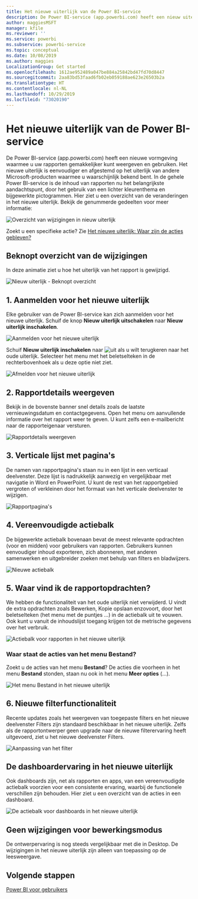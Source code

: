 ```yaml
---
title: Het nieuwe uiterlijk van de Power BI-service
description: De Power BI-service (app.powerbi.com) heeft een nieuw uiterlijk. In dit artikel wordt beschreven hoe u door rapporten met het nieuwe uiterlijk navigeert.
author: maggiesMSFT
manager: kfile
ms.reviewer: ''
ms.service: powerbi
ms.subservice: powerbi-service
ms.topic: conceptual
ms.date: 10/08/2019
ms.author: maggies
LocalizationGroup: Get started
ms.openlocfilehash: 1612ae952489a047be884a25842bd47fd70d8447
ms.sourcegitcommit: 2aa83bd53faad6fb02eb059188ae623e26503b2a
ms.translationtype: HT
ms.contentlocale: nl-NL
ms.lasthandoff: 10/29/2019
ms.locfileid: "73020190"
---
```

# <a name="the-new-look-of-the-power-bi-service"></a>Het nieuwe uiterlijk van de Power BI-service

De Power BI-service (app.powerbi.com) heeft een nieuwe vormgeving waarmee u uw rapporten gemakkelijker kunt weergeven en gebruiken. Het nieuwe uiterlijk is eenvoudiger en afgestemd op het uiterlijk van andere Microsoft-producten waarmee u waarschijnlijk bekend bent. In de gehele Power BI-service is de inhoud van rapporten nu het belangrijkste aandachtspunt, door het gebruik van een lichter kleurenthema en bijgewerkte pictogrammen. Hier ziet u een overzicht van de veranderingen in het nieuwe uiterlijk. Bekijk de genummerde gedeelten voor meer informatie:

![Overzicht van wijzigingen in nieuw uiterlijk](media/service-new-look/power-bi-new-look-changes.png)

Zoekt u een specifieke actie? Zie [Het nieuwe uiterlijk: Waar zijn de acties gebleven?](service-new-look-where-actions.md)

## <a name="quick-tour-of-the-changes"></a>Beknopt overzicht van de wijzigingen

In deze animatie ziet u hoe het uiterlijk van het rapport is gewijzigd.

![Nieuw uiterlijk - Beknopt overzicht](media/service-new-look/power-bi-new-look-quick-tour.gif)

## <a name="1-opt-in-to-the-new-look"></a>1. Aanmelden voor het nieuwe uiterlijk

Elke gebruiker van de Power BI-service kan zich aanmelden voor het nieuwe uiterlijk. Schuif de knop **Nieuw uiterlijk uitschakelen** naar **Nieuw uiterlijk inschakelen**.

![Aanmelden voor het nieuwe uiterlijk](media/service-new-look/power-bi-new-look-off.png)

Schuif **Nieuw uiterlijk inschakelen** naar ![uit](media/service-new-look/power-bi-new-look-toggle-on.png) als u wilt terugkeren naar het oude uiterlijk. Selecteer het menu met het beletselteken in de rechterbovenhoek als u deze optie niet ziet.

![Afmelden voor het nieuwe uiterlijk](media/service-new-look/power-bi-new-look-on.png)

## <a name="2-view-report-details"></a>2. Rapportdetails weergeven 

Bekijk in de bovenste banner snel details zoals de laatste vernieuwingsdatum en contactgegevens.  Open het menu om aanvullende informatie over het rapport weer te geven. U kunt zelfs een e-mailbericht naar de rapporteigenaar versturen.

![Rapportdetails weergeven](media/service-new-look/power-bi-new-look-metadata.png)

## <a name="3-vertical-list-of-pages"></a>3. Verticale lijst met pagina's 
De namen van rapportpagina's staan nu in een lijst in een verticaal deelvenster. Deze lijst is nadrukkelijk aanwezig en vergelijkbaar met navigatie in Word en PowerPoint. U kunt de rest van het rapportgebied vergroten of verkleinen door het formaat van het verticale deelvenster te wijzigen.

![Rapportpagina's](media/service-new-look/power-bi-new-look-report-pages.png)

## <a name="4-simplified-action-bar"></a>4. Vereenvoudigde actiebalk 

De bijgewerkte actiebalk bovenaan bevat de meest relevante opdrachten (voor en midden) voor gebruikers van rapporten. Gebruikers kunnen eenvoudiger inhoud exporteren, zich abonneren, met anderen samenwerken en uitgebreider zoeken met behulp van filters en bladwijzers.

![Nieuwe actiebalk](media/service-new-look/power-bi-new-look-action-bar.png)

## <a name="5-where-are-the-report-commands"></a>5. Waar vind ik de rapportopdrachten?

We hebben de functionaliteit van het oude uiterlijk niet verwijderd. U vindt de extra opdrachten zoals Bewerken, Kopie opslaan enzovoort, door het beletselteken (het menu met de puntjes ...) in de actiebalk uit te vouwen. Ook kunt u vanuit de inhoudslijst toegang krijgen tot de metrische gegevens over het verbruik.

![Actiebalk voor rapporten in het nieuwe uiterlijk](media/service-new-look/power-bi-report-action-bar-new-look.gif)

### <a name="where-are-file-menu-actions"></a>Waar staat de acties van het menu Bestand?

Zoekt u de acties van het menu **Bestand**? De acties die voorheen in het menu **Bestand** stonden, staan nu ook in het menu **Meer opties** (...). 

![Het menu Bestand in het nieuwe uiterlijk](media/service-new-look/power-bi-file-menu-new-look.gif)

## <a name="6-new-filter-experience"></a>6. Nieuwe filterfunctionaliteit

Recente updates zoals het weergeven van toegepaste filters en het nieuwe deelvenster Filters zijn standaard beschikbaar in het nieuwe uiterlijk. Zelfs als de rapportontwerper geen upgrade naar de nieuwe filterervaring heeft uitgevoerd, ziet u het nieuwe deelvenster Filters.

![Aanpassing van het filter](media/service-new-look/power-bi-new-look-filters.png)

## <a name="dashboard-new-look-experience"></a>De dashboardervaring in het nieuwe uiterlijk 

Ook dashboards zijn, net als rapporten en apps, van een vereenvoudigde actiebalk voorzien voor een consistente ervaring, waarbij de functionele verschillen zijn behouden. Hier ziet u een overzicht van de acties in een dashboard.
 
![De actiebalk voor dashboards in het nieuwe uiterlijk](media/service-new-look/power-bi-dashboard-action-bar-new-look.gif)

## <a name="no-changes-to-edit-mode"></a>Geen wijzigingen voor bewerkingsmodus 

De ontwerpervaring is nog steeds vergelijkbaar met die in Desktop. De wijzigingen in het nieuwe uiterlijk zijn alleen van toepassing op de leesweergave.

## <a name="next-steps"></a>Volgende stappen

[Power BI voor gebruikers](consumer/end-user-consumer.md)

